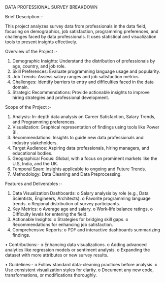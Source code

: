 DATA PROFESSIONAL SURVEY BREAKDOWN

Brief Description :-

This project analyzes survey data from professionals in the data field, focusing on demographics, job satisfaction, programming preferences, and challenges faced by data professionals. It uses statistical and visualization tools to present insights effectively.


Overview of the Project :-
1.	Demographic Insights: Understand the distribution of professionals by age, country, and job role.
2.	Skill Preferences: Evaluate programming language usage and popularity.
3.	Job Trends: Assess salary ranges and job satisfaction metrics.
4.	Challenges: Identify barriers to entry and difficulties faced in the data domain.
5.	Strategic Recommendations: Provide actionable insights to improve hiring strategies and professional development.
   
   
Scope of the Project :-
1.	Analysis: In-depth data analysis on Career Satisfaction, Salary Trends, and Programming preferences.
2.	Visualization: Graphical representation of findings using tools like Power BI.
3.	Recommendations: Insights to guide new data professionals and industry stakeholders.
4.	Target Audience: Aspiring data professionals, hiring managers, and educational bodies.
5.	Geographical Focus: Global, with a focus on prominent markets like the U.S, India, and the UK.
6.	Temporal Span: Insights applicable to ongoing and Future Trends.
7.	Methodology: Data Cleaning and Data Preprocessing.
   
   
Features and Deliverables :-
1.	Data Visualization Dashboards: 
o	Salary analysis by role (e.g., Data Scientists, Engineers, Architects).
o	Favorite programming language trends.
o	Regional distribution of survey participants.
2.	Key Metrics: 
o	Average age and salary.
o	Work-life balance ratings.
o	Difficulty levels for entering the field.
3.	Actionable Insights: 
o	Strategies for bridging skill gaps.
o	Recommendations for enhancing job satisfaction.
4.	Comprehensive Reports: 
o	PDF and interactive dashboards summarizing findings.


•	Contributions:-
o	Enhancing data visualizations.
o	Adding advanced analytics like regression models or sentiment analysis.
o	Expanding the dataset with more attributes or new survey results.


•	Guidelines:-
o	Follow standard data-cleaning practices before analysis.
o	Use consistent visualization styles for clarity.
o	Document any new code, transformations, or modifications thoroughly.
